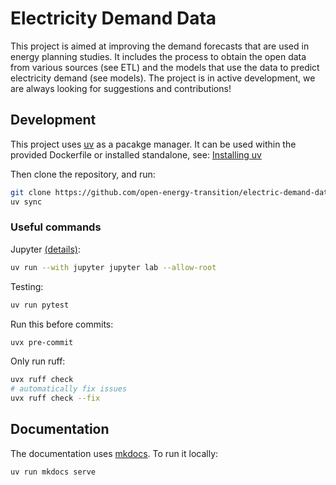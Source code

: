 # Electricity Demand Data

This project is aimed at improving the demand forecasts that are used in energy planning studies.
It includes the process to obtain the open data from various sources (see ETL) and the models that use the data to predict electricity demand (see models).
The project is in active development, we are always looking for suggestions and contributions!

## Development

This project uses [uv](https://github.com/astral-sh/uv) as a pacakge manager.
It can be used within the provided Dockerfile or installed standalone, see:
[Installing uv](https://docs.astral.sh/uv/getting-started/installation/)

Then clone the repository, and run:
```bash
git clone https://github.com/open-energy-transition/electric-demand-data.git
uv sync
```

### Useful commands

Jupyter [(details)](https://docs.astral.sh/uv/guides/integration/jupyter/#using-jupyter-within-a-project):
```bash
uv run --with jupyter jupyter lab --allow-root
```

Testing:
```bash
uv run pytest
```

Run this before commits:
```bash
uvx pre-commit
```

Only run ruff:
```bash
uvx ruff check
# automatically fix issues
uvx ruff check --fix
```

## Documentation

The documentation uses [mkdocs](https://github.com/squidfunk/mkdocs-material).
To run it locally:
```bash
uv run mkdocs serve
```
